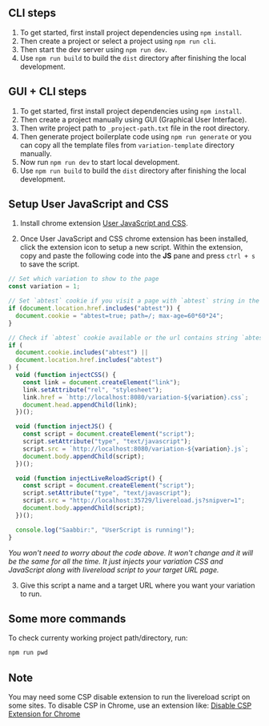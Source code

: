 ## CLI steps

1. To get started, first install project dependencies using `npm install`.
2. Then create a project or select a project using `npm run cli`.
3. Then start the dev server using `npm run dev`.
4. Use `npm run build` to build the `dist` directory after finishing the local development.

## GUI + CLI steps

1. To get started, first install project dependencies using `npm install`.
2. Then create a project manually using GUI (Graphical User Interface).
3. Then write project path to `_project-path.txt` file in the root directory.
4. Then generate project boilerplate code using `npm run generate` or you can copy all the template files from `variation-template` directory manually.
5. Now run `npm run dev` to start local development.
6. Use `npm run build` to build the `dist` directory after finishing the local development.

## Setup User JavaScript and CSS

1. Install chrome extension [User JavaScript and CSS][user-js-and-css-url].

2. Once User JavaScript and CSS chrome extension has been installed, click the extension icon to setup a new script. Within the extension, copy and paste the following code into the **JS** pane and press `ctrl + s` to save the script.

```js
// Set which variation to show to the page
const variation = 1;

// Set `abtest` cookie if you visit a page with `abtest` string in the url anywhere
if (document.location.href.includes("abtest")) {
  document.cookie = "abtest=true; path=/; max-age=60*60*24";
}

// Check if `abtest` cookie available or the url contains string `abtest`
if (
  document.cookie.includes("abtest") ||
  document.location.href.includes("abtest")
) {
  void (function injectCSS() {
    const link = document.createElement("link");
    link.setAttribute("rel", "stylesheet");
    link.href = `http://localhost:8080/variation-${variation}.css`;
    document.head.appendChild(link);
  })();

  void (function injectJS() {
    const script = document.createElement("script");
    script.setAttribute("type", "text/javascript");
    script.src = `http://localhost:8080/variation-${variation}.js`;
    document.body.appendChild(script);
  })();

  void (function injectLiveReloadScript() {
    const script = document.createElement("script");
    script.setAttribute("type", "text/javascript");
    script.src = "http://localhost:35729/livereload.js?snipver=1";
    document.body.appendChild(script);
  })();

  console.log("Saabbir:", "UserScript is running!");
}
```

_You won't need to worry about the code above. It won't change and it will be the same for all the time. It just injects your variation CSS and JavaScript along with livereload script to your target URL page._

3. Give this script a name and a target URL where you want your variation to run.

## Some more commands

To check currenty working project path/directory, run:

```sh
npm run pwd
```

## Note

You may need some CSP disable extension to run the livereload script on some sites. To disable CSP in Chrome, use an extension like: [Disable CSP Extension for Chrome][disable_csp_extension_for_chrome]

<!-- MARKDOWN LINKS & IMAGES -->
<!-- https://www.markdownguide.org/basic-syntax/#reference-style-links -->

[javascript-shield]: https://img.shields.io/badge/JavaScript-323330?style=for-the-badge&logo=javascript&logoColor=F7DF1E
[nodejs-shield]: https://img.shields.io/badge/Node.js-339933?style=for-the-badge&logo=nodedotjs&logoColor=white
[webpack-shield]: https://img.shields.io/badge/Webpack-2B3A42?style=for-the-badge&logo=webpack&logoColor=#75AFCC
[user-js-and-css-shield]: https://img.shields.io/badge/Chrome%20Extension-User%20JavaScript%20and%20CSS-%23FFDD57?style=for-the-badge
[user-js-and-css-url]: https://chrome.google.com/webstore/detail/user-javascript-and-css/nbhcbdghjpllgmfilhnhkllmkecfmpld?hl=en
[disable_csp_extension_for_chrome]: https://chrome.google.com/webstore/detail/always-disable-content-se/ffelghdomoehpceihalcnbmnodohkibj?hl=en#:%CB%9C:text=Click%20the%20extension%20icon%20again,CSP%20violations%20to%20a%20URI.

